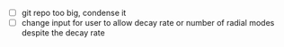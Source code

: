 - [ ] git repo too big, condense it
- [ ] change input for user to allow decay rate or number of radial modes despite
the decay rate
